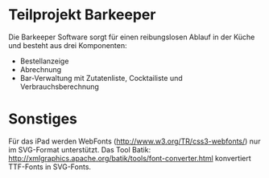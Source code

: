 # Teilprojekt Barkeeper #
Die Barkeeper Software sorgt für einen reibungslosen Ablauf in der Küche und besteht aus drei Komponenten:
  * Bestellanzeige
  * Abrechnung
  * Bar-Verwaltung mit Zutatenliste, Cocktailiste und Verbrauchsberechnung

# Sonstiges #
Für das iPad werden WebFonts (http://www.w3.org/TR/css3-webfonts/) nur im SVG-Format unterstützt. Das Tool Batik: http://xmlgraphics.apache.org/batik/tools/font-converter.html konvertiert TTF-Fonts in SVG-Fonts.